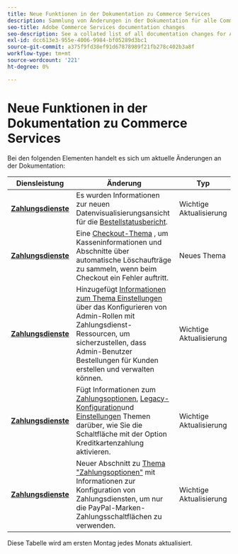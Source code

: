 ```yaml
---
title: Neue Funktionen in der Dokumentation zu Commerce Services
description: Sammlung von Änderungen in der Dokumentation für alle Commerce-Dienste
seo-title: Adobe Commerce Services documentation changes
seo-description: See a collated list of all documentation changes for Adobe Commerce Services and integration services.
exl-id: dcc613e3-955e-4006-9984-bf05289d3bc1
source-git-commit: a375f9fd38ef91d67878989f21fb278c402b3a8f
workflow-type: tm+mt
source-wordcount: '221'
ht-degree: 0%

---
```


# Neue Funktionen in der Dokumentation zu Commerce Services

Bei den folgenden Elementen handelt es sich um aktuelle Änderungen an der Dokumentation:

| Diensleistung | Änderung | Typ |
| -- | -- | -- |
| [**Zahlungsdienste**](../payment-services/overview.md) | Es wurden Informationen zur neuen Datenvisualisierungsansicht für die [Bestellstatusbericht](https://experienceleague.adobe.com/docs/commerce-merchant-services/payment-services/reporting/order-payment-status.html). | Wichtige Aktualisierung |
| [**Zahlungsdienste**](../payment-services/overview.md) | Eine [Checkout-Thema](https://experienceleague.adobe.com/docs/commerce-merchant-services/payment-services/payments-checkout/checkout.html) , um Kasseninformationen und Abschnitte über automatische Löschaufträge zu sammeln, wenn beim Checkout ein Fehler auftritt. | Neues Thema |
| [**Zahlungsdienste**](../payment-services/overview.md) | Hinzugefügt [Informationen zum Thema Einstellungen](https://experienceleague.adobe.com/docs/commerce-merchant-services/payment-services/configure/settings.html#configure-roles) über das Konfigurieren von Admin-Rollen mit Zahlungsdienst-Ressourcen, um sicherzustellen, dass Admin-Benutzer Bestellungen für Kunden erstellen und verwalten können. | Wichtige Aktualisierung |
| [**Zahlungsdienste**](../payment-services/overview.md) | Fügt Informationen zum [Zahlungsoptionen](https://experienceleague.adobe.com/docs/commerce-merchant-services/payment-services/payments-checkout/payments-options.html#debit-or-credit-card-button), [Legacy-Konfiguration](https://experienceleague.adobe.com/docs/commerce-merchant-services/payment-services/configure/configure-admin.html#configure-paypal-smart-buttons)und [Einstellungen](https://experienceleague.adobe.com/docs/commerce-merchant-services/payment-services/configure/settings.html#payment-buttons) Themen darüber, wie Sie die Schaltfläche mit der Option Kreditkartenzahlung aktivieren. | Wichtige Aktualisierung |
| [**Zahlungsdienste**](../payment-services/overview.md) | Neuer Abschnitt zu [Thema &quot;Zahlungsoptionen&quot;](https://experienceleague.adobe.com/docs/commerce-merchant-services/payment-services/payments-checkout/payments-options.html#use-only-paypal-branded-payment-buttons) mit Informationen zur Konfiguration von Zahlungsdiensten, um nur die PayPal-Marken-Zahlungsschaltflächen zu verwenden. | Wichtige Aktualisierung |

Diese Tabelle wird am ersten Montag jedes Monats aktualisiert.
